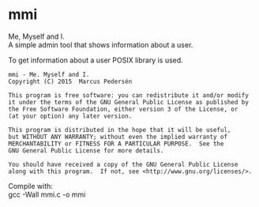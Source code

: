# mmi
Me, Myself and I. </br>
A simple admin tool that shows information about a user.

To get information about a user POSIX library is used.

    mmi - Me. Myself and I.
    Copyright (C) 2015  Marcus Pedersén

    This program is free software: you can redistribute it and/or modify
    it under the terms of the GNU General Public License as published by
    the Free Software Foundation, either version 3 of the License, or
    (at your option) any later version.

    This program is distributed in the hope that it will be useful,
    but WITHOUT ANY WARRANTY; without even the implied warranty of
    MERCHANTABILITY or FITNESS FOR A PARTICULAR PURPOSE.  See the
    GNU General Public License for more details.

    You should have received a copy of the GNU General Public License
    along with this program.  If not, see <http://www.gnu.org/licenses/>.

Compile with: </br>
gcc -Wall mmi.c -o mmi